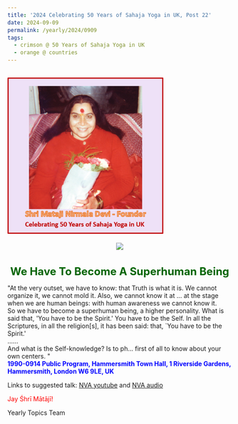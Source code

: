 ```yaml
---
title: '2024 Celebrating 50 Years of Sahaja Yoga in UK, Post 22'
date: 2024-09-09
permalink: /yearly/2024/0909
tags:
  - crimson @ 50 Years of Sahaja Yoga in UK
  - orange @ countries
---
```


<br>
<div style="text-align: left"><img src="/images/50YearsUK.png" width="350" /></div><br>

<div style="text-align: center"><img src="https://pub-b6058b8fc5314638989cdd5e49178be6.r2.dev/1990-0819_Shri_Krishna_Puja_Hallowtree_Scout_Campsite_Nacton_Ipswich_IP10_0JP_UK_48_(Photo_credit_Colin_Heinsen).png" /></div>

<br>
<p style="color:DarkGreen; text-align:center">
<font size="+2"><b>We Have To Become A Superhuman Being</b><br></font>
</p>

<p>
"At the very outset, we have to know: that Truth is what it is. We cannot organize it, we cannot mold it. Also, we cannot know it at ... at the stage when we are human beings: with human awareness we cannot know it.<br>
So we have to become a superhuman being, a higher personality. What is said that, 'You have to be the Spirit.' You have to be the Self. In all the Scriptures, in all the religion[s], it has been said: that, `You have to be the Spirit.'<br>
......<br>
And what is the Self-knowledge? Is to ph... first of all to know about your own centers. "<br>
<font color="blue"><b>1990-0914 Public Program, Hammersmith Town Hall, 1 Riverside Gardens, Hammersmith, London W6 9LE, UK</b></font><br>
</p>

Links to suggested talk: <a href="https://youtu.be/gIY41JRe7d4"> NVA youtube</a> and <a href="https://soundcloud.com/nirmala-vidya-portal/1990-0914-public-program-1"> NVA audio</a><br>

<p style="color:red;">Jay Śhrī Mātājī!<br></p>

<p>Yearly Topics Team</p>